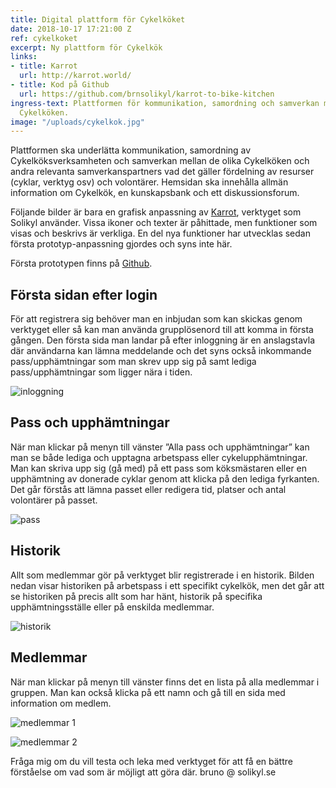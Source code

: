 ```yaml
---
title: Digital plattform för Cykelköket
date: 2018-10-17 17:21:00 Z
ref: cykelkoket
excerpt: Ny plattform för Cykelkök
links:
- title: Karrot
  url: http://karrot.world/
- title: Kod på Github
  url: https://github.com/brnsolikyl/karrot-to-bike-kitchen
ingress-text: Plattformen för kommunikation, samordning och samverkan mellan de olika
  Cykelköken.
image: "/uploads/cykelkok.jpg"
---
```


Plattformen ska underlätta kommunikation, samordning av Cykelköksverksamheten och samverkan mellan de olika Cykelköken och andra relevanta samverkanspartners vad det gäller fördelning av resurser (cyklar, verktyg osv) och volontärer. Hemsidan ska innehålla allmän information om Cykelkök, en kunskapsbank och ett diskussionsforum.

Följande bilder är bara en grafisk anpassning av [Karrot](http://karrot.world/), verktyget som Solikyl använder. Vissa ikoner och texter är påhittade, men funktioner som visas och beskrivs är verkliga. En del nya funktioner har utvecklas sedan första prototyp-anpassning gjordes och syns inte här.

Första prototypen finns på [Github](https://github.com/brnsolikyl/karrot-to-bike-kitchen).

## Första sidan efter login
För att registrera sig behöver man en inbjudan som kan skickas genom verktyget eller så kan man använda grupplösenord till att komma in första gången. Den första sida man landar på efter inloggning är en anslagstavla där användarna kan lämna meddelande och det syns också inkommande pass/upphämtningar som man skrev upp sig på samt lediga pass/upphämtningar som ligger nära i tiden.

![inloggning](/uploads/cykelkoket1.png)

## Pass och upphämtningar
När man klickar på menyn till vänster ”Alla pass och upphämtningar”  kan man se både lediga och upptagna arbetspass eller cykelupphämtningar. Man kan skriva upp sig (gå med) på ett pass som köksmästaren eller en upphämtning av donerade cyklar genom att klicka på den lediga fyrkanten. Det går förstås att lämna passet eller redigera tid, platser och antal volontärer på passet.

![pass](/uploads/cykelkoket2.png)

## Historik
Allt som medlemmar gör på verktyget blir registrerade i en historik. Bilden nedan visar historiken på arbetspass i ett specifikt cykelkök, men det går att se historiken på precis allt som har hänt, historik på specifika upphämtningsställe eller på enskilda medlemmar.

![historik](/uploads/cykelkoket3.png)

## Medlemmar
När man klickar på menyn till vänster finns det en lista på alla medlemmar i gruppen. Man kan också klicka på ett namn och gå till en sida med information om medlem.

![medlemmar 1](/uploads/cykelkoket4.png)

![medlemmar 2](/uploads/cykelkoket5.png)



Fråga mig om du vill testa och leka med verktyget för att få en bättre förståelse om vad som är möjligt att göra där. bruno @ solikyl.se
